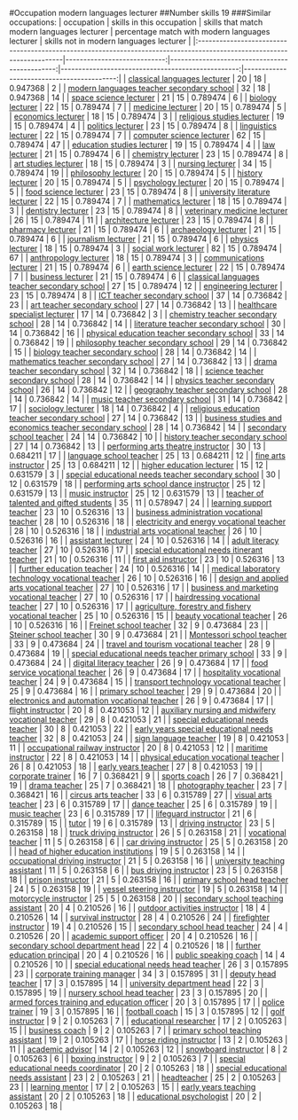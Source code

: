 #Occupation modern languages lecturer
##Number skills 19
###Similar occupations:
| occupation                                                                                                            |   skills in this occupation |   skills that match modern languages lecturer |   percentage match with modern languages lecturer |   skills not in modern languages lecturer |
|:----------------------------------------------------------------------------------------------------------------------|----------------------------:|----------------------------------------------:|--------------------------------------------------:|------------------------------------------:|
| [classical languages lecturer](classical_languages_lecturer.md)                                                       |                          20 |                                            18 |                                          0.947368 |                                         2 |
| [modern languages teacher secondary school](modern_languages_teacher_secondary_school.md)                             |                          32 |                                            18 |                                          0.947368 |                                        14 |
| [space science lecturer](space_science_lecturer.md)                                                                   |                          21 |                                            15 |                                          0.789474 |                                         6 |
| [biology lecturer](biology_lecturer.md)                                                                               |                          22 |                                            15 |                                          0.789474 |                                         7 |
| [medicine lecturer](medicine_lecturer.md)                                                                             |                          20 |                                            15 |                                          0.789474 |                                         5 |
| [economics lecturer](economics_lecturer.md)                                                                           |                          18 |                                            15 |                                          0.789474 |                                         3 |
| [religious studies lecturer](religious_studies_lecturer.md)                                                           |                          19 |                                            15 |                                          0.789474 |                                         4 |
| [politics lecturer](politics_lecturer.md)                                                                             |                          23 |                                            15 |                                          0.789474 |                                         8 |
| [linguistics lecturer](linguistics_lecturer.md)                                                                       |                          22 |                                            15 |                                          0.789474 |                                         7 |
| [computer science lecturer](computer_science_lecturer.md)                                                             |                          62 |                                            15 |                                          0.789474 |                                        47 |
| [education studies lecturer](education_studies_lecturer.md)                                                           |                          19 |                                            15 |                                          0.789474 |                                         4 |
| [law lecturer](law_lecturer.md)                                                                                       |                          21 |                                            15 |                                          0.789474 |                                         6 |
| [chemistry lecturer](chemistry_lecturer.md)                                                                           |                          23 |                                            15 |                                          0.789474 |                                         8 |
| [art studies lecturer](art_studies_lecturer.md)                                                                       |                          18 |                                            15 |                                          0.789474 |                                         3 |
| [nursing lecturer](nursing_lecturer.md)                                                                               |                          34 |                                            15 |                                          0.789474 |                                        19 |
| [philosophy lecturer](philosophy_lecturer.md)                                                                         |                          20 |                                            15 |                                          0.789474 |                                         5 |
| [history lecturer](history_lecturer.md)                                                                               |                          20 |                                            15 |                                          0.789474 |                                         5 |
| [psychology lecturer](psychology_lecturer.md)                                                                         |                          20 |                                            15 |                                          0.789474 |                                         5 |
| [food science lecturer](food_science_lecturer.md)                                                                     |                          23 |                                            15 |                                          0.789474 |                                         8 |
| [university literature lecturer](university_literature_lecturer.md)                                                   |                          22 |                                            15 |                                          0.789474 |                                         7 |
| [mathematics lecturer](mathematics_lecturer.md)                                                                       |                          18 |                                            15 |                                          0.789474 |                                         3 |
| [dentistry lecturer](dentistry_lecturer.md)                                                                           |                          23 |                                            15 |                                          0.789474 |                                         8 |
| [veterinary medicine lecturer](veterinary_medicine_lecturer.md)                                                       |                          26 |                                            15 |                                          0.789474 |                                        11 |
| [architecture lecturer](architecture_lecturer.md)                                                                     |                          23 |                                            15 |                                          0.789474 |                                         8 |
| [pharmacy lecturer](pharmacy_lecturer.md)                                                                             |                          21 |                                            15 |                                          0.789474 |                                         6 |
| [archaeology lecturer](archaeology_lecturer.md)                                                                       |                          21 |                                            15 |                                          0.789474 |                                         6 |
| [journalism lecturer](journalism_lecturer.md)                                                                         |                          21 |                                            15 |                                          0.789474 |                                         6 |
| [physics lecturer](physics_lecturer.md)                                                                               |                          18 |                                            15 |                                          0.789474 |                                         3 |
| [social work lecturer](social_work_lecturer.md)                                                                       |                          82 |                                            15 |                                          0.789474 |                                        67 |
| [anthropology lecturer](anthropology_lecturer.md)                                                                     |                          18 |                                            15 |                                          0.789474 |                                         3 |
| [communications lecturer](communications_lecturer.md)                                                                 |                          21 |                                            15 |                                          0.789474 |                                         6 |
| [earth science lecturer](earth_science_lecturer.md)                                                                   |                          22 |                                            15 |                                          0.789474 |                                         7 |
| [business lecturer](business_lecturer.md)                                                                             |                          21 |                                            15 |                                          0.789474 |                                         6 |
| [classical languages teacher secondary school](classical_languages_teacher_secondary_school.md)                       |                          27 |                                            15 |                                          0.789474 |                                        12 |
| [engineering lecturer](engineering_lecturer.md)                                                                       |                          23 |                                            15 |                                          0.789474 |                                         8 |
| [ICT teacher secondary school](ICT_teacher_secondary_school.md)                                                       |                          37 |                                            14 |                                          0.736842 |                                        23 |
| [art teacher secondary school](art_teacher_secondary_school.md)                                                       |                          27 |                                            14 |                                          0.736842 |                                        13 |
| [healthcare specialist lecturer](healthcare_specialist_lecturer.md)                                                   |                          17 |                                            14 |                                          0.736842 |                                         3 |
| [chemistry teacher secondary school](chemistry_teacher_secondary_school.md)                                           |                          28 |                                            14 |                                          0.736842 |                                        14 |
| [literature teacher secondary school](literature_teacher_secondary_school.md)                                         |                          30 |                                            14 |                                          0.736842 |                                        16 |
| [physical education teacher secondary school](physical_education_teacher_secondary_school.md)                         |                          33 |                                            14 |                                          0.736842 |                                        19 |
| [philosophy teacher secondary school](philosophy_teacher_secondary_school.md)                                         |                          29 |                                            14 |                                          0.736842 |                                        15 |
| [biology teacher secondary school](biology_teacher_secondary_school.md)                                               |                          28 |                                            14 |                                          0.736842 |                                        14 |
| [mathematics teacher secondary school](mathematics_teacher_secondary_school.md)                                       |                          27 |                                            14 |                                          0.736842 |                                        13 |
| [drama teacher secondary school](drama_teacher_secondary_school.md)                                                   |                          32 |                                            14 |                                          0.736842 |                                        18 |
| [science teacher secondary school](science_teacher_secondary_school.md)                                               |                          28 |                                            14 |                                          0.736842 |                                        14 |
| [physics teacher secondary school](physics_teacher_secondary_school.md)                                               |                          26 |                                            14 |                                          0.736842 |                                        12 |
| [geography teacher secondary school](geography_teacher_secondary_school.md)                                           |                          28 |                                            14 |                                          0.736842 |                                        14 |
| [music teacher secondary school](music_teacher_secondary_school.md)                                                   |                          31 |                                            14 |                                          0.736842 |                                        17 |
| [sociology lecturer](sociology_lecturer.md)                                                                           |                          18 |                                            14 |                                          0.736842 |                                         4 |
| [religious education teacher secondary school](religious_education_teacher_secondary_school.md)                       |                          27 |                                            14 |                                          0.736842 |                                        13 |
| [business studies and economics teacher secondary school](business_studies_and_economics_teacher_secondary_school.md) |                          28 |                                            14 |                                          0.736842 |                                        14 |
| [secondary school teacher](secondary_school_teacher.md)                                                               |                          24 |                                            14 |                                          0.736842 |                                        10 |
| [history teacher secondary school](history_teacher_secondary_school.md)                                               |                          27 |                                            14 |                                          0.736842 |                                        13 |
| [performing arts theatre instructor](performing_arts_theatre_instructor.md)                                           |                          30 |                                            13 |                                          0.684211 |                                        17 |
| [language school teacher](language_school_teacher.md)                                                                 |                          25 |                                            13 |                                          0.684211 |                                        12 |
| [fine arts instructor](fine_arts_instructor.md)                                                                       |                          25 |                                            13 |                                          0.684211 |                                        12 |
| [higher education lecturer](higher_education_lecturer.md)                                                             |                          15 |                                            12 |                                          0.631579 |                                         3 |
| [special educational needs teacher secondary school](special_educational_needs_teacher_secondary_school.md)           |                          30 |                                            12 |                                          0.631579 |                                        18 |
| [performing arts school dance instructor](performing_arts_school_dance_instructor.md)                                 |                          25 |                                            12 |                                          0.631579 |                                        13 |
| [music instructor](music_instructor.md)                                                                               |                          25 |                                            12 |                                          0.631579 |                                        13 |
| [teacher of talented and gifted students](teacher_of_talented_and_gifted_students.md)                                 |                          35 |                                            11 |                                          0.578947 |                                        24 |
| [learning support teacher](learning_support_teacher.md)                                                               |                          23 |                                            10 |                                          0.526316 |                                        13 |
| [business administration vocational teacher](business_administration_vocational_teacher.md)                           |                          28 |                                            10 |                                          0.526316 |                                        18 |
| [electricity and energy vocational teacher](electricity_and_energy_vocational_teacher.md)                             |                          28 |                                            10 |                                          0.526316 |                                        18 |
| [industrial arts vocational teacher](industrial_arts_vocational_teacher.md)                                           |                          26 |                                            10 |                                          0.526316 |                                        16 |
| [assistant lecturer](assistant_lecturer.md)                                                                           |                          24 |                                            10 |                                          0.526316 |                                        14 |
| [adult literacy teacher](adult_literacy_teacher.md)                                                                   |                          27 |                                            10 |                                          0.526316 |                                        17 |
| [special educational needs itinerant teacher](special_educational_needs_itinerant_teacher.md)                         |                          21 |                                            10 |                                          0.526316 |                                        11 |
| [first aid instructor](first_aid_instructor.md)                                                                       |                          23 |                                            10 |                                          0.526316 |                                        13 |
| [further education teacher](further_education_teacher.md)                                                             |                          24 |                                            10 |                                          0.526316 |                                        14 |
| [medical laboratory technology vocational teacher](medical_laboratory_technology_vocational_teacher.md)               |                          26 |                                            10 |                                          0.526316 |                                        16 |
| [design and applied arts vocational teacher](design_and_applied_arts_vocational_teacher.md)                           |                          27 |                                            10 |                                          0.526316 |                                        17 |
| [business and marketing vocational teacher](business_and_marketing_vocational_teacher.md)                             |                          27 |                                            10 |                                          0.526316 |                                        17 |
| [hairdressing vocational teacher](hairdressing_vocational_teacher.md)                                                 |                          27 |                                            10 |                                          0.526316 |                                        17 |
| [agriculture, forestry and fishery vocational teacher](agriculture,_forestry_and_fishery_vocational_teacher.md)       |                          25 |                                            10 |                                          0.526316 |                                        15 |
| [beauty vocational teacher](beauty_vocational_teacher.md)                                                             |                          26 |                                            10 |                                          0.526316 |                                        16 |
| [Freinet school teacher](Freinet_school_teacher.md)                                                                   |                          32 |                                             9 |                                          0.473684 |                                        23 |
| [Steiner school teacher](Steiner_school_teacher.md)                                                                   |                          30 |                                             9 |                                          0.473684 |                                        21 |
| [Montessori school teacher](Montessori_school_teacher.md)                                                             |                          33 |                                             9 |                                          0.473684 |                                        24 |
| [travel and tourism vocational teacher](travel_and_tourism_vocational_teacher.md)                                     |                          28 |                                             9 |                                          0.473684 |                                        19 |
| [special educational needs teacher primary school](special_educational_needs_teacher_primary_school.md)               |                          33 |                                             9 |                                          0.473684 |                                        24 |
| [digital literacy teacher](digital_literacy_teacher.md)                                                               |                          26 |                                             9 |                                          0.473684 |                                        17 |
| [food service vocational teacher](food_service_vocational_teacher.md)                                                 |                          26 |                                             9 |                                          0.473684 |                                        17 |
| [hospitality vocational teacher](hospitality_vocational_teacher.md)                                                   |                          24 |                                             9 |                                          0.473684 |                                        15 |
| [transport technology vocational teacher](transport_technology_vocational_teacher.md)                                 |                          25 |                                             9 |                                          0.473684 |                                        16 |
| [primary school teacher](primary_school_teacher.md)                                                                   |                          29 |                                             9 |                                          0.473684 |                                        20 |
| [electronics and automation vocational teacher](electronics_and_automation_vocational_teacher.md)                     |                          26 |                                             9 |                                          0.473684 |                                        17 |
| [flight instructor](flight_instructor.md)                                                                             |                          20 |                                             8 |                                          0.421053 |                                        12 |
| [auxiliary nursing and midwifery vocational teacher](auxiliary_nursing_and_midwifery_vocational_teacher.md)           |                          29 |                                             8 |                                          0.421053 |                                        21 |
| [special educational needs teacher](special_educational_needs_teacher.md)                                             |                          30 |                                             8 |                                          0.421053 |                                        22 |
| [early years special educational needs teacher](early_years_special_educational_needs_teacher.md)                     |                          32 |                                             8 |                                          0.421053 |                                        24 |
| [sign language teacher](sign_language_teacher.md)                                                                     |                          19 |                                             8 |                                          0.421053 |                                        11 |
| [occupational railway instructor](occupational_railway_instructor.md)                                                 |                          20 |                                             8 |                                          0.421053 |                                        12 |
| [maritime instructor](maritime_instructor.md)                                                                         |                          22 |                                             8 |                                          0.421053 |                                        14 |
| [physical education vocational teacher](physical_education_vocational_teacher.md)                                     |                          26 |                                             8 |                                          0.421053 |                                        18 |
| [early years teacher](early_years_teacher.md)                                                                         |                          27 |                                             8 |                                          0.421053 |                                        19 |
| [corporate trainer](corporate_trainer.md)                                                                             |                          16 |                                             7 |                                          0.368421 |                                         9 |
| [sports coach](sports_coach.md)                                                                                       |                          26 |                                             7 |                                          0.368421 |                                        19 |
| [drama teacher](drama_teacher.md)                                                                                     |                          25 |                                             7 |                                          0.368421 |                                        18 |
| [photography teacher](photography_teacher.md)                                                                         |                          23 |                                             7 |                                          0.368421 |                                        16 |
| [circus arts teacher](circus_arts_teacher.md)                                                                         |                          33 |                                             6 |                                          0.315789 |                                        27 |
| [visual arts teacher](visual_arts_teacher.md)                                                                         |                          23 |                                             6 |                                          0.315789 |                                        17 |
| [dance teacher](dance_teacher.md)                                                                                     |                          25 |                                             6 |                                          0.315789 |                                        19 |
| [music teacher](music_teacher.md)                                                                                     |                          23 |                                             6 |                                          0.315789 |                                        17 |
| [lifeguard instructor](lifeguard_instructor.md)                                                                       |                          21 |                                             6 |                                          0.315789 |                                        15 |
| [tutor](tutor.md)                                                                                                     |                          19 |                                             6 |                                          0.315789 |                                        13 |
| [driving instructor](driving_instructor.md)                                                                           |                          23 |                                             5 |                                          0.263158 |                                        18 |
| [truck driving instructor](truck_driving_instructor.md)                                                               |                          26 |                                             5 |                                          0.263158 |                                        21 |
| [vocational teacher](vocational_teacher.md)                                                                           |                          11 |                                             5 |                                          0.263158 |                                         6 |
| [car driving instructor](car_driving_instructor.md)                                                                   |                          25 |                                             5 |                                          0.263158 |                                        20 |
| [head of higher education institutions](head_of_higher_education_institutions.md)                                     |                          19 |                                             5 |                                          0.263158 |                                        14 |
| [occupational driving instructor](occupational_driving_instructor.md)                                                 |                          21 |                                             5 |                                          0.263158 |                                        16 |
| [university teaching assistant](university_teaching_assistant.md)                                                     |                          11 |                                             5 |                                          0.263158 |                                         6 |
| [bus driving instructor](bus_driving_instructor.md)                                                                   |                          23 |                                             5 |                                          0.263158 |                                        18 |
| [prison instructor](prison_instructor.md)                                                                             |                          21 |                                             5 |                                          0.263158 |                                        16 |
| [primary school head teacher](primary_school_head_teacher.md)                                                         |                          24 |                                             5 |                                          0.263158 |                                        19 |
| [vessel steering instructor](vessel_steering_instructor.md)                                                           |                          19 |                                             5 |                                          0.263158 |                                        14 |
| [motorcycle instructor](motorcycle_instructor.md)                                                                     |                          25 |                                             5 |                                          0.263158 |                                        20 |
| [secondary school teaching assistant](secondary_school_teaching_assistant.md)                                         |                          20 |                                             4 |                                          0.210526 |                                        16 |
| [outdoor activities instructor](outdoor_activities_instructor.md)                                                     |                          18 |                                             4 |                                          0.210526 |                                        14 |
| [survival instructor](survival_instructor.md)                                                                         |                          28 |                                             4 |                                          0.210526 |                                        24 |
| [firefighter instructor](firefighter_instructor.md)                                                                   |                          19 |                                             4 |                                          0.210526 |                                        15 |
| [secondary school head teacher](secondary_school_head_teacher.md)                                                     |                          24 |                                             4 |                                          0.210526 |                                        20 |
| [academic support officer](academic_support_officer.md)                                                               |                          20 |                                             4 |                                          0.210526 |                                        16 |
| [secondary school department head](secondary_school_department_head.md)                                               |                          22 |                                             4 |                                          0.210526 |                                        18 |
| [further education principal](further_education_principal.md)                                                         |                          20 |                                             4 |                                          0.210526 |                                        16 |
| [public speaking coach](public_speaking_coach.md)                                                                     |                          14 |                                             4 |                                          0.210526 |                                        10 |
| [special educational needs head teacher](special_educational_needs_head_teacher.md)                                   |                          26 |                                             3 |                                          0.157895 |                                        23 |
| [corporate training manager](corporate_training_manager.md)                                                           |                          34 |                                             3 |                                          0.157895 |                                        31 |
| [deputy head teacher](deputy_head_teacher.md)                                                                         |                          17 |                                             3 |                                          0.157895 |                                        14 |
| [university department head](university_department_head.md)                                                           |                          22 |                                             3 |                                          0.157895 |                                        19 |
| [nursery school head teacher](nursery_school_head_teacher.md)                                                         |                          23 |                                             3 |                                          0.157895 |                                        20 |
| [armed forces training and education officer](armed_forces_training_and_education_officer.md)                         |                          20 |                                             3 |                                          0.157895 |                                        17 |
| [police trainer](police_trainer.md)                                                                                   |                          19 |                                             3 |                                          0.157895 |                                        16 |
| [football coach](football_coach.md)                                                                                   |                          15 |                                             3 |                                          0.157895 |                                        12 |
| [golf instructor](golf_instructor.md)                                                                                 |                           9 |                                             2 |                                          0.105263 |                                         7 |
| [educational researcher](educational_researcher.md)                                                                   |                          17 |                                             2 |                                          0.105263 |                                        15 |
| [business coach](business_coach.md)                                                                                   |                           9 |                                             2 |                                          0.105263 |                                         7 |
| [primary school teaching assistant](primary_school_teaching_assistant.md)                                             |                          19 |                                             2 |                                          0.105263 |                                        17 |
| [horse riding instructor](horse_riding_instructor.md)                                                                 |                          13 |                                             2 |                                          0.105263 |                                        11 |
| [academic advisor](academic_advisor.md)                                                                               |                          14 |                                             2 |                                          0.105263 |                                        12 |
| [snowboard instructor](snowboard_instructor.md)                                                                       |                           8 |                                             2 |                                          0.105263 |                                         6 |
| [boxing instructor](boxing_instructor.md)                                                                             |                           9 |                                             2 |                                          0.105263 |                                         7 |
| [special educational needs coordinator](special_educational_needs_coordinator.md)                                     |                          20 |                                             2 |                                          0.105263 |                                        18 |
| [special educational needs assistant](special_educational_needs_assistant.md)                                         |                          23 |                                             2 |                                          0.105263 |                                        21 |
| [headteacher](headteacher.md)                                                                                         |                          25 |                                             2 |                                          0.105263 |                                        23 |
| [learning mentor](learning_mentor.md)                                                                                 |                          17 |                                             2 |                                          0.105263 |                                        15 |
| [early years teaching assistant](early_years_teaching_assistant.md)                                                   |                          20 |                                             2 |                                          0.105263 |                                        18 |
| [educational psychologist](educational_psychologist.md)                                                               |                          20 |                                             2 |                                          0.105263 |                                        18 |
